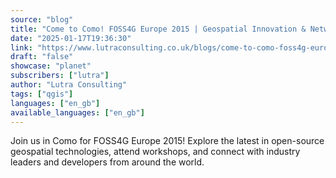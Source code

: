```yaml
---
source: "blog"
title: "Come to Como! FOSS4G Europe 2015 | Geospatial Innovation & Networking"
date: "2025-01-17T19:36:30"
link: "https://www.lutraconsulting.co.uk/blogs/come-to-como-foss4g-europe-2015?utm_source=qgis"
draft: "false"
showcase: "planet"
subscribers: ["lutra"]
author: "Lutra Consulting"
tags: ["qgis"]
languages: ["en_gb"]
available_languages: ["en_gb"]
---
```


Join us in Como for FOSS4G Europe 2015! Explore the latest in open-source geospatial technologies, attend workshops, and connect with industry leaders and developers from around the world.
